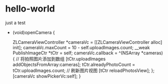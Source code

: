 # hello-world
just a test


- (void)openCamera {
    
    ZLCameraViewController *cameraVc = [[ZLCameraViewController alloc] init];
    cameraVc.maxCount = 10 - self.uploadImages.count;
    __weak PublishImageCtr *tCtr = self;
    cameraVc.callback = ^(NSArray *cameras){
        // 将拍照图片添加到数组
        [tCtr.uploadImages addObjectsFromArray:cameras];
        tCtr.alreadyPhotoCount = tCtr.uploadImages.count;
        // 刷新图片视图
        [tCtr reloadPhotosView];
    };
    [cameraVc showPickerVc:self];
}

